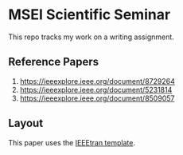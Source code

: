 # MSEI Scientific Seminar

This repo tracks my work on a writing assignment.

## Reference Papers
1. https://ieeexplore.ieee.org/document/8729264  
2. https://ieeexplore.ieee.org/document/5231814  
3. https://ieeexplore.ieee.org/document/8509057

## Layout
This paper uses the [IEEEtran template](http://www.ctan.org/tex-archive/macros/latex/contrib/IEEEtran/).

